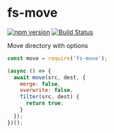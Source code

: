# fs-move

[![npm version](https://badge.fury.io/js/fs-move.svg)](https://www.npmjs.com/package/fs-move.json)
[![Build Status](https://travis-ci.org/kellyselden/fs-move.svg?branch=master)](https://travis-ci.org/kellyselden/fs-move)

Move directory with options

```js
const move = require('fs-move');

(async () => {
  await move(src, dest, {
    merge: false,
    overwrite: false,
    filter(src, dest) {
      return true;
    }
  });
})();
```

